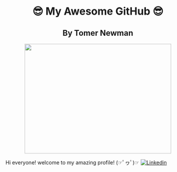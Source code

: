 <h1 align="center">😎 My Awesome GitHub 😎 </h1>
<h2 align="center">By Tomer Newman </h2>

<p align="center">
  <img width="400" height="300" src="https://tenor.com/view/cat-jump-jump-cat-cats-of-the-internet-cat-attack-gif-17575323">
</p>


Hi everyone! welcome to my amazing profile!
(☞ﾟヮﾟ)☞  [![Linkedin](https://img.shields.io/badge/connect%20on-linkedin-blue?style=flat-square)](https://www.linkedin.com/in/tomer-newman/)
